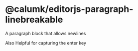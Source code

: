 # @calumk/editorjs-paragraph-linebreakable

A paragraph block that allows newlines 

Also Helpful for capturing the enter key